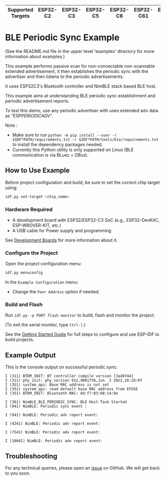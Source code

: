 | Supported Targets | ESP32-C2 | ESP32-C3 | ESP32-C5 | ESP32-C6 | ESP32-C61 | ESP32-H2 | ESP32-S3 |
| ----------------- | -------- | -------- | -------- | -------- | --------- | -------- | -------- |

# BLE Periodic Sync Example

(See the README.md file in the upper level 'examples' directory for more information about examples.)

This example performs passive scan for non-connectable non-scannable extended advertisement, it then establishes the periodic sync with the advertiser and then listens to the periodic advertisements.


It uses ESP32C3's Bluetooth controller and NimBLE stack based BLE host.

This example aims at understanding BLE periodic sync establishment and periodic advertisement reports.

To test this demo, use any periodic advertiser with uses extended adv data as "ESP*PERIODIC*ADV".


Note :

* Make sure to run `python -m pip install --user -r $IDF*PATH/requirements.txt -r $IDF*PATH/tools/ble/requirements.txt` to install the dependency packages needed.
* Currently this Python utility is only supported on Linux (BLE communication is via BLuez + DBus).

## How to Use Example

Before project configuration and build, be sure to set the correct chip target using:

```bash
idf.py set-target <chip_name>
```

### Hardware Required

* A development board with ESP32/ESP32-C3 SoC (e.g., ESP32-DevKitC, ESP-WROVER-KIT, etc.)
* A USB cable for Power supply and programming

See [Development Boards](https://www.espressif.com/en/products/devkits) for more information about it.

### Configure the Project

Open the project configuration menu:

```bash
idf.py menuconfig
```

In the `Example Configuration` menu:

* Change the `Peer Address` option if needed.

### Build and Flash

Run `idf.py -p PORT flash monitor` to build, flash and monitor the project.

(To exit the serial monitor, type ``Ctrl-]``.)

See the [Getting Started Guide](https://idf.espressif.com/) for full steps to configure and use ESP-IDF to build projects.

## Example Output

This is the console output on successful periodic sync:

```
I (311) BTDM_INIT: BT controller compile version [3a49744]
I (311) phy_init: phy_version 912,d001756,Jun  2 2022,16:28:07
I (351) system_api: Base MAC address is not set
I (351) system_api: read default base MAC address from EFUSE
I (351) BTDM_INIT: Bluetooth MAC: 84:f7:03:08:14:8e

I (361) NimBLE_BLE_PERIODIC_SYNC: BLE Host Task Started
I (941) NimBLE: Periodic sync event :

I (941) NimBLE: Periodic adv report event:

I (4241) NimBLE: Periodic adv report event:

I (7541) NimBLE: Periodic adv report event:

I (10841) NimBLE: Periodic adv report event:
```


## Troubleshooting

For any technical queries, please open an [issue](https://github.com/espressif/esp-idf/issues) on GitHub. We will get back to you soon.
